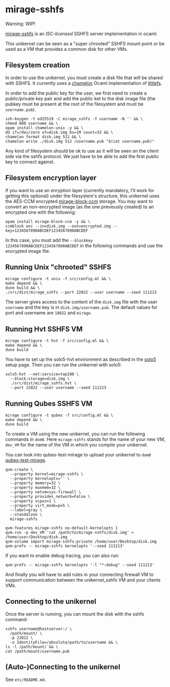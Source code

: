 # mirage-sshfs

Warning: WIP!

[mirage-sshfs][] is an _ISC-licensed_ SSHFS server implementation in ocaml.

This unikernel can be seen as a "super chrooted" SSHFS mount point or be
used as a VM that provides a common disk for other VMs.

## Filesystem creation
In order to use the unikernel, you must create a disk file that will be
shared with SSHFS. It currently uses a [chamelon][] Ocaml implementation of
[littlefs][].

In order to add the public key for the user, we first need to create a
public/private key pair and add the public ket to the disk image file (the
pubkey must be present at the root of the filesystem and must be
`username.pub`).
```
ssh-keygen -t ed25519 -C mirage_sshfs -f username -N '' && \
chmod 600 username && \
opam install chamelon-unix -y && \
dd if=/dev/zero of=disk.img bs=1M count=32 && \
chamelon format disk.img 512 && \
chamelon write ./disk.img 512 /username.pub "$(cat username.pub)"
```

Any kind of filesystem should be ok to use as it will be seen on the client
side via the sshfs protocol. We just have to be able to add the first public
key to connect against.

## Filesystem encryption layer
If you want to use an enryption layer (currently mandatory, I'll work for getting
this optional) under the filesystem's structure, this
unikernel uses the AES-CCM encrypted [mirage-block-ccm][] storage. You may
want to convert an non-encrypted image (as the one previously created) to an
encrypted one with the following:
```
opam install mirage-block-ccm -y && \
ccmblock enc --in=disk.img --out=encrypted.img --key=1234567890ABCDEF1234567890ABCDEF
```

In this case, you must add the `--blockkey 1234567890ABCDEF1234567890ABCDEF` in
the following commands and use the encrypted image file.

## Running Unix "chrooted" SSHFS
```
mirage configure -t unix -f src/config.ml && \
make depend && \
dune build && \
./src/dist/mirage_sshfs --port 22022 --user username --seed 111213
```

The server gives access to the content of the `disk.img` file with the user
`username` and the key is in `disk.img/username.pub`. The default values for
port and username are `18022` and `mirage`.

## Running Hvt SSHFS VM
```
mirage configure -t hvt -f src/config.ml && \
make depend && \
dune build
```

You have to set up the solo5-hvt environment as described in the [solo5][]
setup page. Then you can run the unikernel with solo5:
```
solo5-hvt --net:service=tap100 \
  --block:storage=disk.img \
  ./src/dist/mirage_sshfs.hvt \
  --port 22022 --user username --seed 111213
```

## Running Qubes SSHFS VM
```
mirage configure -t qubes -f src/config.ml && \
make depend && \
dune build
```

To create a VM using the new unikernel, you can run the following commands in
`dom0`. Here `mirage-sshfs` stands for the name of your new VM, `dev_VM` for
the name of the VM in which you compile your unikernel.

You can look into qubes-test-mirage to upload your unikernel to `dom0`
[qubes-test-mirage][].

```
qvm-create \
  --property kernel=mirage-sshfs \
  --property kernelopts='' \
  --property memory=32 \
  --property maxmem=32 \
  --property netvm=sys-firewall \
  --property provides_network=False \
  --property vcpus=1 \
  --property virt_mode=pvh \
  --label=gray \
  --standalone \
  mirage-sshfs

qvm-features mirage-sshfs no-default-kernelopts 1
qvm-run -p dev_VM 'cat /path/to/mirage-sshfs/disk.img' > /home/user/Desktop/disk.img
qvm-volume import mirage-sshfs:private /home/user/Desktop/disk.img
qvm-prefs -- mirage-sshfs kernelopts '--seed 111213'
```

If you want to enable debug tracing, you can also run:
```
qvm-prefs -- mirage-sshfs kernelopts '-l "*:debug" --seed 111213'
```

And finally you will have to add rules in your connecting firewall VM to
support communication between the unikernel_sshfs VM and your clients VMs.

## Connecting to the unikernel

Once the server is running, you can mount the disk with the sshfs command:
```
sshfs username@hostserver:/ \
  /path/mount/ \
  -p 22022 \
  -o IdentityFile=/absolute/path/to/username && \
ls -l /path/mount/ && \
cat /path/mount/username.pub
```

## (Auto-)Connecting to the unikernel

See `etc/README.md`.

[mirage-sshfs]: https://github.com/palainp/mirage-sshfs
[chamelon]: https://github.com/yomimono/chamelon/
[littlefs]: https://github.com/littlefs-project/littlefs
[mirage-block-ccm]: https://github.com/sg2342/mirage-block-ccm
[solo5]: https://github.com/Solo5/solo5/blob/master/docs/building.md#setting-up
[qubes-test-mirage]: https://github.com/talex5/qubes-test-mirage

